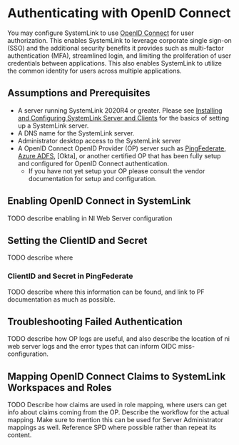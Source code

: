 # Authenticating with OpenID Connect

You may configure SystemLink to use [OpenID Connect](https://openid.net) for user authorization. This enables SystemLink to leverage corporate single sign-on (SSO) and the additional security benefits it provides such as multi-factor authentication (MFA), streamlined login, and limiting the proliferation of user credentials between applications. This also enables SystemLink to utilize the common identity for users across multiple applications. 

## Assumptions and Prerequisites

- A server running SystemLink 2020R4 or greater. Please see [Installing and Configuring SystemLink Server and Clients](https://www.ni.com/documentation/en/systemlink/latest/setup/configuring-systemlink-server-clients/) for the basics of setting up a SystemLink server. 
- A DNS name for the SystemLink server. 
- Administrator desktop access to the SystemLink server
- A OpenID Connect OpenID Provider (OP) server such as [PingFederate](https://www.pingidentity.com/en/software/pingfederate.html), [Azure ADFS](https://docs.microsoft.com/en-us/windows-server/identity/ad-fs/deployment/how-to-connect-fed-azure-adfs), [Okta], or another certified OP that has been fully setup and configured for OpenID Connect authentication. 
    - If you have not yet setup your OP please consult the vendor documentation for setup and configuration. 

## Enabling OpenID Connect in SystemLink
TODO describe enabling in NI Web Server configuration 

## Setting the ClientID and Secret
TODO describe where

### ClientID and Secret in PingFederate
TODO describe where this information can be found, and link to PF documentation as much as possible. 

## Troubleshooting Failed Authentication
TODO describe how OP logs are useful, and also describe the location of ni web server logs and the error types that can inform OIDC miss-configuration. 

## Mapping OpenID Connect Claims to SystemLink Workspaces and Roles
TODO Describe how claims are used in role mapping, where users can get info about claims coming from the OP. Describe the workflow for the actual mapping. Make sure to mention this can be used for Server Administrator mappings as well. Reference SPD where possible rather than repeat its content. 